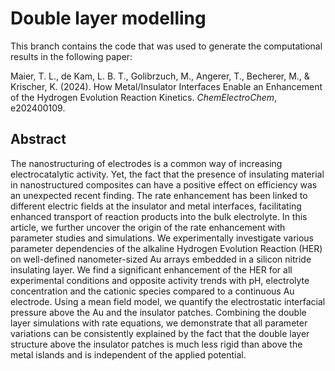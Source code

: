 # Double layer modelling

This branch contains the code that was used to generate the computational results in the following paper:

Maier, T. L., de Kam, L. B. T., Golibrzuch, M., Angerer, T., Becherer, M., & Krischer, K. (2024). How Metal/Insulator Interfaces Enable an Enhancement of the Hydrogen Evolution Reaction Kinetics. _ChemElectroChem_, e202400109.

## Abstract

The nanostructuring of electrodes is a common way of increasing electrocatalytic activity. Yet, the fact that the presence of insulating material in nanostructured composites can have a positive effect on efficiency was an unexpected recent finding. The rate enhancement has been linked to different electric fields at the insulator and metal interfaces, facilitating enhanced transport of reaction products into the bulk electrolyte. In this article, we further uncover the origin of the rate enhancement with parameter studies and simulations. We experimentally investigate various parameter dependencies of the alkaline Hydrogen Evolution Reaction (HER) on well-defined nanometer-sized Au arrays embedded in a silicon nitride insulating layer. We find a significant enhancement of the HER for all experimental conditions and opposite activity trends with pH, electrolyte concentration and the cationic species compared to a continuous Au electrode. Using a mean field model, we quantify the electrostatic interfacial pressure above the Au and the insulator patches. Combining the double layer simulations with rate equations, we demonstrate that all parameter variations can be consistently explained by the fact that the double layer structure above the insulator patches is much less rigid than above the metal islands and is independent of the applied potential.


